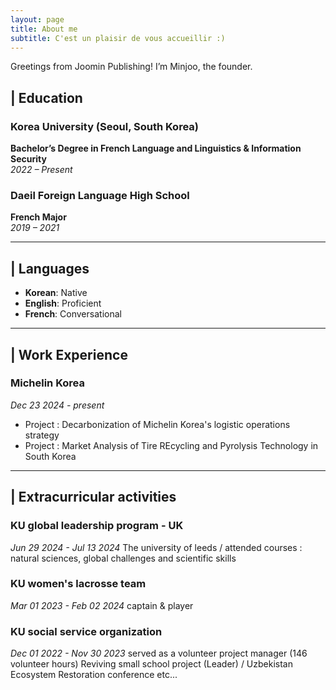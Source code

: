 ```yaml
---
layout: page
title: About me
subtitle: C'est un plaisir de vous accueillir :) 
---
```

Greetings from Joomin Publishing! I’m Minjoo, the founder.

## | Education

### Korea University (Seoul, South Korea)  
**Bachelor’s Degree in French Language and Linguistics & Information Security**  
*2022 – Present*  

### Daeil Foreign Language High School  
**French Major**  
*2019 – 2021*

---

## | Languages

- **Korean**: Native  
- **English**: Proficient  
- **French**: Conversational

---

## | Work Experience 
### Michelin Korea 
*Dec 23 2024 - present* 
- Project : Decarbonization of Michelin Korea's logistic operations strategy
- Project : Market Analysis of Tire REcycling and Pyrolysis Technology in South Korea

---
## | Extracurricular activities 
### KU global leadership program - UK
*Jun 29 2024 - Jul 13 2024*
The university of leeds / attended courses : natural sciences, global challenges and scientific skills

### KU women's lacrosse team
*Mar 01 2023 - Feb 02 2024*
captain & player 

### KU social service organization 
*Dec 01 2022 - Nov 30 2023*
served as a volunteer project manager (146 volunteer hours) 
Reviving small school project (Leader) / Uzbekistan Ecosystem Restoration conference etc... 



